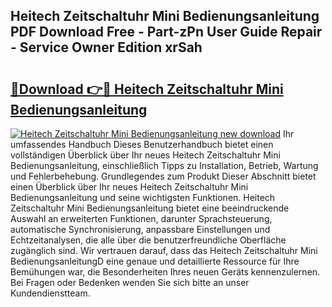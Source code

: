 ## Heitech Zeitschaltuhr Mini Bedienungsanleitung PDF Download Free - Part-zPn User Guide Repair - Service Owner Edition xrSah

# <h2><a href="http://df14pwg.blite.top/?on=Heitech+Zeitschaltuhr+Mini+Bedienungsanleitung">🔗Download 👉🔴 Heitech Zeitschaltuhr Mini Bedienungsanleitung</a></h2>

[![Heitech Zeitschaltuhr Mini Bedienungsanleitung new download](https://i.imgur.com/lujVjoI.png)](http://df14pwg.blite.top/?on=Heitech+Zeitschaltuhr+Mini+Bedienungsanleitung)
Ihr umfassendes Handbuch Dieses Benutzerhandbuch bietet einen vollständigen Überblick über Ihr neues Heitech Zeitschaltuhr Mini Bedienungsanleitung, einschließlich Tipps zu Installation, Betrieb, Wartung und Fehlerbehebung. Grundlegendes zum Produkt Dieser Abschnitt bietet einen Überblick über Ihr neues Heitech Zeitschaltuhr Mini Bedienungsanleitung und seine wichtigsten Funktionen. Heitech Zeitschaltuhr Mini Bedienungsanleitung bietet eine beeindruckende Auswahl an erweiterten Funktionen, darunter Sprachsteuerung, automatische Synchronisierung, anpassbare Einstellungen und Echtzeitanalysen, die alle über die benutzerfreundliche Oberfläche zugänglich sind. Wir vertrauen darauf, dass das Heitech Zeitschaltuhr Mini BedienungsanleitungD eine genaue und detaillierte Ressource für Ihre Bemühungen war, die Besonderheiten Ihres neuen Geräts kennenzulernen. Bei Fragen oder Bedenken wenden Sie sich bitte an unser Kundendienstteam.
